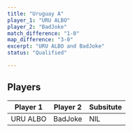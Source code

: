 ```yaml
---
title: "Uruguay A"
player_1: "URU ALBO"
player_2: "BadJoke"
match_difference: "1-0"
map_difference: "3-0"
excerpt: "URU ALBO and BadJoke"
status: "Qualified"

---
```

## Players

| Player 1 | Player 2 | Subsitute |
| -- | -- | -- |
| URU ALBO | BadJoke | NIL |
